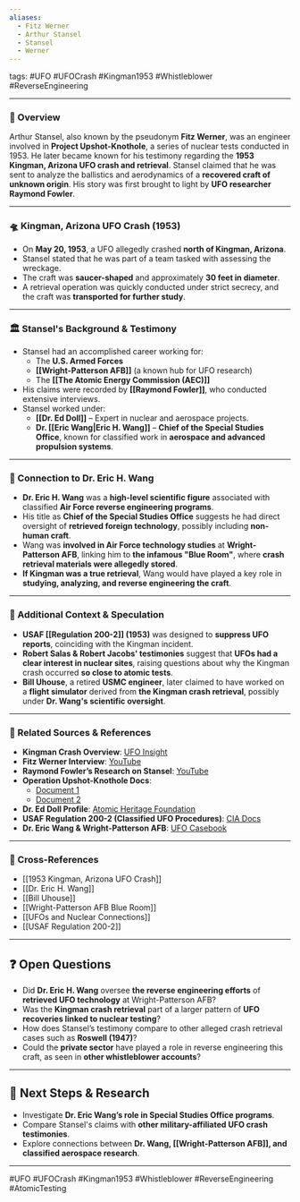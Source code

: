 ```yaml
---
aliases:
  - Fitz Werner
  - Arthur Stansel
  - Stansel
  - Werner
---
```



tags: #UFO #UFOCrash #Kingman1953 #Whistleblower #ReverseEngineering  

---

### 📌 Overview  
Arthur Stansel, also known by the pseudonym **Fitz Werner**, was an engineer involved in **Project Upshot-Knothole**, a series of nuclear tests conducted in 1953. He later became known for his testimony regarding the **1953 Kingman, Arizona UFO crash and retrieval**. Stansel claimed that he was sent to analyze the ballistics and aerodynamics of a **recovered craft of unknown origin**. His story was first brought to light by **UFO researcher Raymond Fowler**.

---

### 🛸 Kingman, Arizona UFO Crash (1953)  
- On **May 20, 1953**, a UFO allegedly crashed **north of Kingman, Arizona**.  
- Stansel stated that he was part of a team tasked with assessing the wreckage.  
- The craft was **saucer-shaped** and approximately **30 feet in diameter**.  
- A retrieval operation was quickly conducted under strict secrecy, and the craft was **transported for further study**.

---

### 🏛 Stansel's Background & Testimony  
- Stansel had an accomplished career working for:  
  - The **U.S. Armed Forces**  
  - **[[Wright-Patterson AFB]]** (a known hub for UFO research)  
  - The **[[The Atomic Energy Commission (AEC)]]**  
- His claims were recorded by **[[Raymond Fowler]]**, who conducted extensive interviews.  
- Stansel worked under:  
  - **[[Dr. Ed Doll]]** – Expert in nuclear and aerospace projects.  
  - **Dr. [[Eric Wang|Eric H. Wang]]** – **Chief of the Special Studies Office**, known for classified work in **aerospace and advanced propulsion systems**.  

---

### 🧠 Connection to Dr. Eric H. Wang  
- **Dr. Eric H. Wang** was a **high-level scientific figure** associated with classified **Air Force reverse engineering programs**.  
- His title as **Chief of the Special Studies Office** suggests he had direct oversight of **retrieved foreign technology**, possibly including **non-human craft**.  
- Wang was **involved in Air Force technology studies** at **Wright-Patterson AFB**, linking him to **the infamous "Blue Room"**, where **crash retrieval materials were allegedly stored**.  
- **If Kingman was a true retrieval**, Wang would have played a key role in **studying, analyzing, and reverse engineering the craft**.  

---

### 🔎 Additional Context & Speculation  
- **USAF [[Regulation 200-2]] (1953)** was designed to **suppress UFO reports**, coinciding with the Kingman incident.  
- **Robert Salas & Robert Jacobs' testimonies** suggest that **UFOs had a clear interest in nuclear sites**, raising questions about why the Kingman crash occurred **so close to atomic tests**.  
- **Bill Uhouse**, a retired **USMC engineer**, later claimed to have worked on a **flight simulator** derived from **the Kingman crash retrieval**, possibly under **Dr. Wang's scientific oversight**.  

---

### 🎥 Related Sources & References  
- **Kingman Crash Overview**: [UFO Insight](https://www.ufoinsight.com/ufos/cover-ups/kingman-ufo-crash)  
- **Fitz Werner Interview**: [YouTube](https://www.youtube.com/watch?v=ffONAXpPJH8&t=301s)  
- **Raymond Fowler’s Research on Stansel**: [YouTube](https://www.youtube.com/watch?v=L4CvjWEB6C8&t=212s)  
- **Operation Upshot-Knothole Docs**:  
  - [Document 1](https://apps.dtic.mil/sti/tr/pdf/ADA121624.pdf)  
  - [Document 2](https://apps.dtic.mil/sti/tr/pdf/ADA073476.pdf)  
- **Dr. Ed Doll Profile**: [Atomic Heritage Foundation](https://ahf.nuclearmuseum.org/ahf/profile/edward-b-doll/)  
- **USAF Regulation 200-2 (Classified UFO Procedures)**: [CIA Docs](https://www.cia.gov/readingroom/docs/CIA-RDP81R00560R000100040072-9.pdf)  
- **Dr. Eric Wang & Wright-Patterson AFB**: [UFO Casebook](https://www.ufocasebook.com/Arizona.html)  

---

### 🔗 Cross-References  
- [[1953 Kingman, Arizona UFO Crash]]  
- [[Dr. Eric H. Wang]]  
- [[Bill Uhouse]]  
- [[Wright-Patterson AFB Blue Room]]  
- [[UFOs and Nuclear Connections]]  
- [[USAF Regulation 200-2]]  

---

## ❓ Open Questions  
- Did **Dr. Eric H. Wang** oversee **the reverse engineering efforts** of **retrieved UFO technology** at Wright-Patterson AFB?  
- Was the **Kingman crash retrieval** part of a larger pattern of **UFO recoveries linked to nuclear testing**?  
- How does Stansel’s testimony compare to other alleged crash retrieval cases such as **Roswell (1947)**?  
- Could the **private sector** have played a role in reverse engineering this craft, as seen in **other whistleblower accounts**?  

---

## 🔮 Next Steps & Research  
- Investigate **Dr. Eric Wang’s role in Special Studies Office programs**.  
- Compare Stansel's claims with **other military-affiliated UFO crash testimonies**.  
- Explore connections between **Dr. Wang, [[Wright-Patterson AFB]], and classified aerospace research**.  

---

#UFO #UFOCrash #Kingman1953 #Whistleblower #ReverseEngineering #AtomicTesting  
